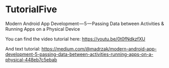 # TutorialFive
Modern Android App Development — 5 — Passing Data between Activities &amp; Running Apps on a Physical Device

You can find the video tutorial here: 
https://youtu.be/0t0fNdkzfXU

And text tutorial: 
https://medium.com/@madrzak/modern-android-app-development-5-passing-data-between-activities-running-apps-on-a-physical-448eb7c5ebab
